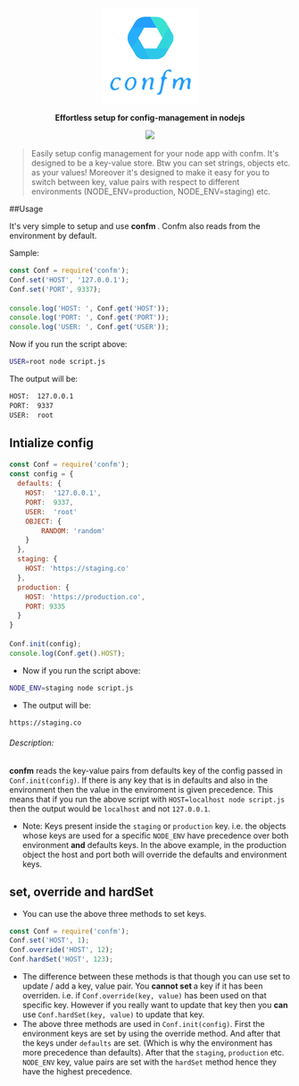 <p align="center"><img src="https://raw.githubusercontent.com/kartik1998/confm/master/logo.png"> </p>

<p align="center"><b>Effortless setup for config-management in nodejs</b></p>
<p align="center"><img src="https://img.shields.io/badge/config-management-brightgreen"></p>

<blockquote>Easily setup config management for your node app with confm. It's designed to be a key-value store. Btw you can set strings, objects etc. as your values! Moreover it's designed to make it easy for you to switch between key, value pairs with respect to different environments (NODE_ENV=production, NODE_ENV=staging) etc. </blockquote>

##Usage 

It's very simple to setup and use <b> confm </b>. Confm also reads from the environment by default.

Sample:

```javascript
const Conf = require('confm');
Conf.set('HOST', '127.0.0.1');
Conf.set('PORT', 9337);

console.log('HOST: ', Conf.get('HOST'));
console.log('PORT: ', Conf.get('PORT'));
console.log('USER: ', Conf.get('USER'));
```

Now if you run the script above:

```bash
USER=root node script.js
```

The output will be:

```bash
HOST:  127.0.0.1
PORT:  9337
USER:  root
```

## Intialize config

 
```javascript
const Conf = require('confm');
const config = {
  defaults: {
    HOST:  '127.0.0.1',
    PORT:  9337,
    USER:  'root'
    OBJECT: {
    	RANDOM: 'random'
    }
  },
  staging: {
    HOST: 'https://staging.co'
  },
  production: {
    HOST: 'https://production.co',
    PORT: 9335
  }
}

Conf.init(config);
console.log(Conf.get().HOST);

```

* Now if you run the script above:

```bash
NODE_ENV=staging node script.js
```

* The output will be:

```bash
https://staging.co
```

###### Description: 
<b>confm</b> reads the key-value pairs from defaults key of the config passed in `Conf.init(config)`. If there is any key that is in defaults and also in the environment then the value in the enviroment is given precedence. This means that if you run the above script with `HOST=localhost node script.js` then the output would be `localhost` and not `127.0.0.1`. 

* Note: Keys present inside the `staging` or `production` key. i.e. the objects whose keys are used for a specific `NODE_ENV` have precedence over both environment <b>and</b> defaults keys. In the above example, in the production object the host and port both will override the defaults and environment keys. 

 

## set, override and hardSet

* You can use the above three methods to set keys.

```javascript
const Conf = require('confm');
Conf.set('HOST', 1);
Conf.override('HOST', 12);
Conf.hardSet('HOST', 123);

```

* The difference between these methods is that though you can use set to update / add a key, value pair. You <b> cannot set </b> a key if it has been overriden. i.e. if `Conf.override(key, value)` has been used on that specific key. However if you really want to update that key then you <b> can </b> use `Conf.hardSet(key, value)` to update that key.
* The above three methods are used in `Conf.init(config)`. First the environment keys are set by using the override method. And after that the keys under `defaults` are set. (Which is why the environment has more precedence than defaults). After that the `staging`, `production` etc. `NODE_ENV` key, value pairs are set with the `hardSet` method hence they have the highest precedence.


